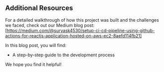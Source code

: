 ## Additional Resources

For a detailed walkthrough of how this project was built and the challenges we faced, check out our Medium blog post: [https://medium.com/@suryask4530/setup-ci-cd-pipeline-using-github-actions-for-reactjs-application-hosted-on-aws-ec2-8aefd114fb21]

In this blog post, you will find:
- A step-by-step guide to the development process


We hope you find it helpful! 
